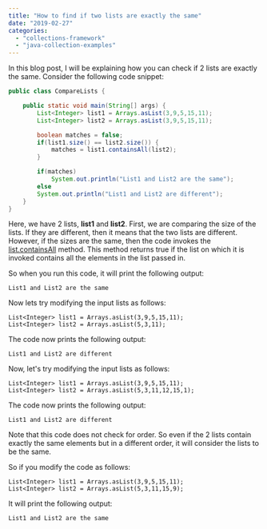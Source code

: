 ```yaml
---
title: "How to find if two lists are exactly the same"
date: "2019-02-27"
categories: 
  - "collections-framework"
  - "java-collection-examples"
---
```


In this blog post, I will be explaining how you can check if 2 lists are exactly the same. Consider the following code snippet:

````java
public class CompareLists {

    public static void main(String[] args) { 
        List<Integer> list1 = Arrays.asList(3,9,5,15,11); 
        List<Integer> list2 = Arrays.asList(3,9,5,15,11);

        boolean matches = false; 
        if(list1.size() == list2.size()) { 
            matches = list1.containsAll(list2); 
        }

        if(matches) 
            System.out.println("List1 and List2 are the same"); 
        else 
        System.out.println("List1 and List2 are different"); 
    } 
}
````


Here, we have 2 lists, **list1** and **list2**. First, we are comparing the size of the lists. If they are different, then it means that the two lists are different. However, if the sizes are the same, then the code invokes the [list.containsAll](https://docs.oracle.com/javase/8/docs/api/java/util/List.html#containsAll-java.util.Collection-) method. This method returns true if the list on which it is invoked contains all the elements in the list passed in.

So when you run this code, it will print the following output:

```
List1 and List2 are the same
```

Now lets try modifying the input lists as follows:

````
List<Integer> list1 = Arrays.asList(3,9,5,15,11); 
List<Integer> list2 = Arrays.asList(5,3,11);
````

The code now prints the following output:

```
List1 and List2 are different
```

Now, let's try modifying the input lists as follows:

````
List<Integer> list1 = Arrays.asList(3,9,5,15,11); 
List<Integer> list2 = Arrays.asList(5,3,11,12,15,1);
````

The code now prints the following output:

```
List1 and List2 are different
```

Note that this code does not check for order. So even if the 2 lists contain exactly the same elements but in a different order, it will consider the lists to be the same.

So if you modify the code as follows:

````
List<Integer> list1 = Arrays.asList(3,9,5,15,11); 
List<Integer> list2 = Arrays.asList(5,3,11,15,9);
````

It will print the following output:

```
List1 and List2 are the same
```
